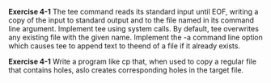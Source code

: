 **Exercise 4-1**
The tee command reads its standard input until EOF, writing a copy of the input 
to standard output and to the file named in its  command line argument.
Implement tee using system calls. By default, tee overwrites any existing file 
with the given name. Implement the -a command line option which causes tee to
append text to theend of a file if it already exists.

**Exercise 4-1**
Write a program like cp that, when used to copy a regular file that contains
holes, aslo creates corresponding holes in the target file.
